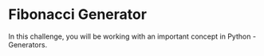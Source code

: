 # Fibonacci Generator

In this challenge, you will be working with an important concept in Python - Generators.
